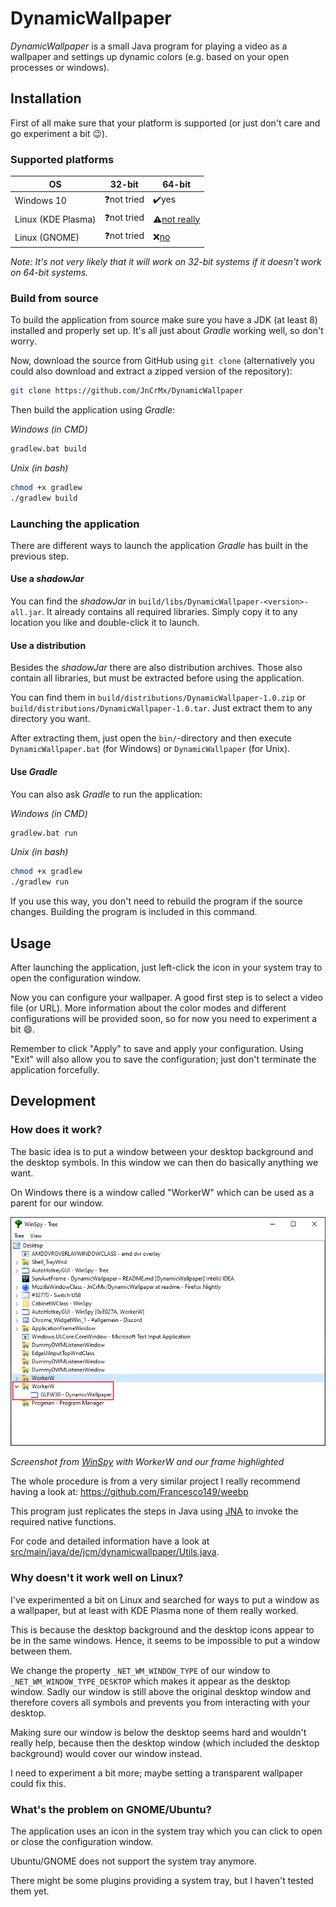 # DynamicWallpaper

*DynamicWallpaper* is a small Java program for playing a video 
as a wallpaper and settings up dynamic colors (e.g. based on 
your open processes or windows).

## Installation

First of all make sure that your platform is supported (or just don't care and go experiment a bit :wink:).

### Supported platforms

|                 OS |            32-bit |                                                 64-bit |
|--------------------|-------------------|--------------------------------------------------------|
|Windows 10          |:question:not tried|                                   :heavy_check_mark:yes|
|Linux (KDE Plasma)  |:question:not tried|:warning:[not really](#why-doesnt-it-work-well-on-linux)|
|Linux (GNOME)       |:question:not tried|              :x:[no](#whats-the-problem-on-gnomeubuntu)|

*Note: It's not very likely that it will work on 32-bit systems if it doesn't work on 64-bit systems.*

### Build from source

To build the application from source make sure you have a JDK (at least 8) installed and properly set up.
It's all just about *Gradle* working well, so don't worry.

Now, download the source from GitHub using ``git clone``
(alternatively you could also download and extract a zipped version of the repository):
```bash
git clone https://github.com/JnCrMx/DynamicWallpaper
```

Then build the application using *Gradle*:

*Windows (in CMD)*
```bash
gradlew.bat build
```

*Unix (in bash)*
```bash
chmod +x gradlew
./gradlew build
```

### Launching the application

There are different ways to launch the application *Gradle* has built in the previous step.

#### Use a *shadowJar*

You can find the *shadowJar* in ``build/libs/DynamicWallpaper-<version>-all.jar``.
It already contains all required libraries.
Simply copy it to any location you like and double-click it to launch.

#### Use a distribution

Besides the *shadowJar* there are also distribution archives.
Those also contain all libraries, but must be extracted before using the application.

You can find them in ``build/distributions/DynamicWallpaper-1.0.zip`` or ``build/distributions/DynamicWallpaper-1.0.tar``.
Just extract them to any directory you want.

After extracting them, just open the ``bin/``-directory and then
execute ``DynamicWallpaper.bat`` (for Windows) or ``DynamicWallpaper`` (for Unix).

#### Use *Gradle*

You can also ask *Gradle* to run the application:

*Windows (in CMD)*
```bash
gradlew.bat run
```

*Unix (in bash)*
```bash
chmod +x gradlew
./gradlew run
```

If you use this way, you don't need to rebuild the program if the source changes.
Building the program is included in this command. 

## Usage

After launching the application, just left-click the icon in your system tray
to open the configuration window.

Now you can configure your wallpaper.
A good first step is to select a video file (or URL).
More information about the color modes and different configurations will be provided soon,
so for now you need to experiment a bit :smile:.

Remember to click "Apply" to save and apply your configuration.
Using "Exit" will also allow you to save the configuration;
just don't terminate the application forcefully.

## Development

### How does it work?

The basic idea is to put a window between your desktop background and the desktop
symbols. In this window we can then do basically anything we want.

On Windows there is a window called "WorkerW" which can be used as a parent for our window.

![WorkerW](img/WorkerW.PNG)

*Screenshot from [WinSpy](https://sourceforge.net/projects/winspyex/)
with WorkerW and our frame highlighted*

The whole procedure is from a very similar project
I really recommend having a look at:
https://github.com/Francesco149/weebp

This program just replicates the steps in Java using [JNA](https://github.com/java-native-access/jna)
to invoke the required native functions.

For code and detailed information have a look at 
[src/main/java/de/jcm/dynamicwallpaper/Utils.java](src/main/java/de/jcm/dynamicwallpaper/Utils.java).

### Why doesn't it work well on Linux?

I've experimented a bit on Linux and searched for ways to put a window
as a wallpaper, but at least with KDE Plasma none of them really worked.

This is because the desktop background and the desktop icons appear to be
in the same windows. Hence, it seems to be impossible to put a window between
them.

We change the property ``_NET_WM_WINDOW_TYPE`` of our window to
``_NET_WM_WINDOW_TYPE_DESKTOP`` which makes it appear as the desktop window.
Sadly our window is still above the original desktop window and therefore
covers all symbols and prevents you from interacting with your desktop.

Making sure our window is below the desktop seems hard and wouldn't really help,
because then the desktop window (which included the desktop background) would
cover our window instead.

I need to experiment a bit more;
maybe setting a transparent wallpaper could fix this.

### What's the problem on GNOME/Ubuntu?

The application uses an icon in the system tray which you can click to open
or close the configuration window.

Ubuntu/GNOME does not support the system tray anymore.

There might be some plugins providing a system tray, but I haven't tested them yet.
